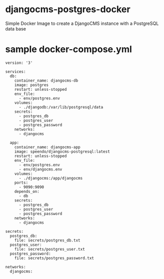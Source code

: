 # djangocms-postgres-docker
Simple Docker Image to create a DjangoCMS instance with a PostgreSQL data base

# sample docker-compose.yml

    version: '3'

    services:
      db:
        container_name: djangocms-db
        image: postgres
        restart: unless-stopped
        env_file:
          - env/postgres.env
        volumes:
          - ./djangodb:/var/lib/postgresql/data
        secrets:
          - postgres_db
          - postgres_user
          - postgres_password
        networks:
          - djangocms

      app:
        container_name: djangocms-app
        image: speendo/djangocms-postgresql:latest
        restart: unless-stopped
        env_file:
          - env/postgres.env
          - env/djangocms.env
        volumes:
          - ./djangocms:/app/djangocms
        ports:
          - 9090:9090
        depends_on:
          - db
        secrets:
          - postgres_db
          - postgres_user
          - postgres_password
        networks:
          - djangocms

    secrets:
      postgres_db:
        file: secrets/postgres_db.txt
      postgres_user:
        file: secrets/postgres_user.txt
      postgres_password:
        file: secrets/postgres_password.txt

    networks:
      djangocms:
